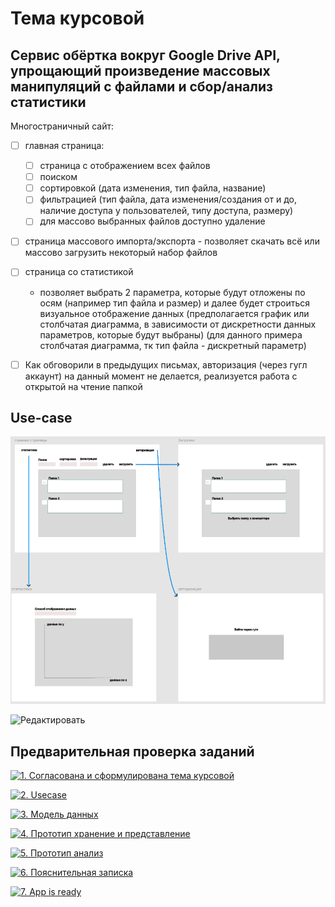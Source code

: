 # Тема курсовой
## Сервис обёртка вокруг Google Drive API, упрощающий произведение массовых манипуляций с файлами и сбор/анализ статистики

Многостраничный сайт:

- [ ] главная страница:
  - [ ] страница с отображением всех файлов
  - [ ] поиском
  - [ ] сортировкой (дата изменения, тип файла, название)
  - [ ] фильтрацией (тип файла, дата изменения/создания от и до, наличие доступа у пользователей, типу доступа, размеру)
  - [ ] для массово выбранных файлов доступно удаление

- [ ] страница массового импорта/экспорта - позволяет скачать всё или массово загрузить некоторый набор файлов

- [ ] страница со статистикой
  - позволяет выбрать 2 параметра, которые будут отложены по осям (например тип файла и размер) и далее будет строиться визуальное отображение данных (предполагается график или столбчатая диаграмма, в зависимости от дискретности данных параметров, которые будут выбраны) (для данного примера столбчатая диаграмма, тк тип файла - дискретный параметр)

- [ ] Как обговорили в предыдущих письмах, авторизация (через гугл аккаунт) на данный момент не делается, реализуется работа с открытой на чтение папкой

## Use-case

![Use-case](ui_mockup.jpg)

![Редактировать](https://www.figma.com/design/244ALclVkmHAnxmEke1yF1/Figma-basics?node-id=1669-162202&t=RmTQcVl8X5wwRf3z-1)

## Предварительная проверка заданий

<a href=" ./../../../actions/workflows/1_helloworld.yml" >![1. Согласована и сформулирована тема курсовой]( ./../../actions/workflows/1_helloworld.yml/badge.svg)</a>

<a href=" ./../../../actions/workflows/2_usecase.yml" >![2. Usecase]( ./../../actions/workflows/2_usecase.yml/badge.svg)</a>

<a href=" ./../../../actions/workflows/3_data_model.yml" >![3. Модель данных]( ./../../actions/workflows/3_data_model.yml/badge.svg)</a>

<a href=" ./../../../actions/workflows/4_prototype_store_and_view.yml" >![4. Прототип хранение и представление]( ./../../actions/workflows/4_prototype_store_and_view.yml/badge.svg)</a>

<a href=" ./../../../actions/workflows/5_prototype_analysis.yml" >![5. Прототип анализ]( ./../../actions/workflows/5_prototype_analysis.yml/badge.svg)</a> 

<a href=" ./../../../actions/workflows/6_report.yml" >![6. Пояснительная записка]( ./../../actions/workflows/6_report.yml/badge.svg)</a>

<a href=" ./../../../actions/workflows/7_app_is_ready.yml" >![7. App is ready]( ./../../actions/workflows/7_app_is_ready.yml/badge.svg)</a>
